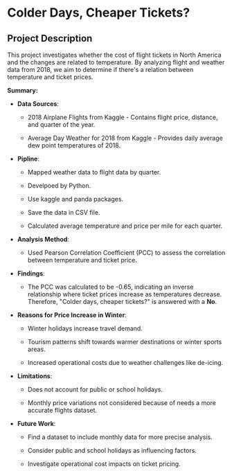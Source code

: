 # Colder Days, Cheaper Tickets?

## Project Description

This project investigates whether the cost of flight tickets in North America and the changes are related to temperature. By analyzing flight and weather data from 2018, we aim to determine if there's a relation between temperature and ticket prices.

**Summary:**

- **Data Sources**: 

  - 2018 Airplane Flights from Kaggle - Contains flight price, distance, and quarter of the year.

  - Average Day Weather for 2018 from Kaggle - Provides daily average dew point temperatures of 2018.

- **Pipline**: 

	- Mapped weather data to flight data by quarter.

	- Develpoed by Python.

	- Use kaggle and panda packages.

	- Save the data in CSV file.

	- Calculated average temperature and price per mile for each quarter.

- **Analysis Method**: 

  - Used Pearson Correlation Coefficient (PCC) to assess the correlation between temperature and ticket price.

- **Findings**: 

  - The PCC was calculated to be -0.65, indicating an inverse relationship where ticket prices increase as temperatures decrease. Therefore, "Colder days, cheaper tickets?" is answered with a **No**.

- **Reasons for Price Increase in Winter**: 

  - Winter holidays increase travel demand.

  - Tourism patterns shift towards warmer destinations or winter sports areas.

  - Increased operational costs due to weather challenges like de-icing.



- **Limitations**: 

  - Does not account for public or school holidays.

  - Monthly price variations not considered because of needs a more accurate flights dataset.



- **Future Work**: 

  - Find a dataset to include monthly data for more precise analysis.

  - Consider public and school holidays as influencing factors.

  - Investigate operational cost impacts on ticket pricing.